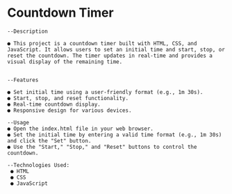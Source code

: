 # Countdown Timer

    --Description
      
    ● This project is a countdown timer built with HTML, CSS, and JavaScript. It allows users to set an initial time and start, stop, or reset the countdown. The timer updates in real-time and provides a visual display of the remaining time.

    
    --Features
    
    ● Set initial time using a user-friendly format (e.g., 1m 30s).
    ● Start, stop, and reset functionality.
    ● Real-time countdown display.
    ● Responsive design for various devices.

    --Usage
    ● Open the index.html file in your web browser.
    ● Set the initial time by entering a valid time format (e.g., 1m 30s) and click the "Set" button.
    ● Use the "Start," "Stop," and "Reset" buttons to control the countdown.
    
    --Technologies Used:
     ● HTML
     ● CSS
     ● JavaScript
